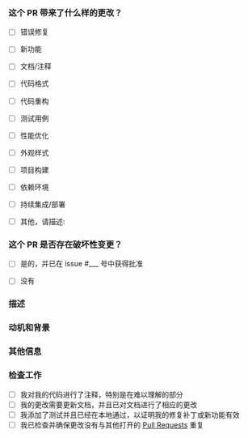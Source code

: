 <!--
感谢您对本项目的贡献！
请确保您已阅读过本项目的贡献指南。
-->

### 这个 PR 带来了什么样的更改？
<!--
通过将 "[ ]" 修改为 "[x]" 来选中，至少从中选择一个。
如果要引入新的选项，必须向维护者提出和讨论，并且得到批准。
为避免浪费时间，最好先打开相关议题，等待批准后再处理。
-->

- [ ] 错误修复
- [ ] 新功能 
- [ ] 文档/注释
- [ ] 代码格式
- [ ] 代码重构
- [ ] 测试用例
- [ ] 性能优化
- [ ] 外观样式
- [ ] 项目构建
- [ ] 依赖环境
- [ ] 持续集成/部署
- [ ] 其他，请描述:


### 这个 PR 是否存在破坏性变更？
<!--
此更改是否可能导致现有功能无法按预期工作？
如果是，用户可能需要在其应用程序中进行哪些更改？请在其他信息中描述现有应用程序的影响和迁移路径。
-->

- [ ] 是的，并已在 issue #___ 号中获得批准
- [ ] 没有


### 描述
<!--
详细描述你做出的更改。
如：修复 Bug 以及解决方案的说明、新功能的使用说明以及实现逻辑。
-->



### 动机和背景
<!--
为什么需要更改？它解决了什么问题？
如果这已经在 GitHub Issues 中讨论过，请将其链接到此处。如：resolve #issue编号
-->



### 其他信息
<!-- 任何您觉得需要补充说明的信息。 -->



### 检查工作
<!-- 在打开 PR 之前，请检查以下各点，并选中检查完成的工作。 -->
- [ ] 我对我的代码进行了注释，特别是在难以理解的部分
- [ ] 我的更改需要更新文档，并且已对文档进行了相应的更改
- [ ] 我添加了测试并且已经在本地通过，以证明我的修复补丁或新功能有效
- [ ] 我已检查并确保更改没有与其他打开的 [Pull Requests](../pulls) 重复
